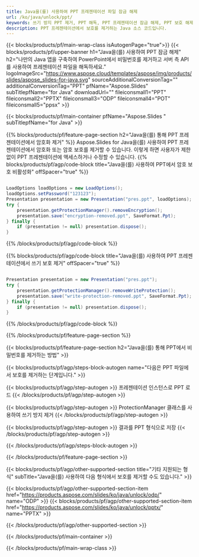 ```yaml
---
title: Java을(를) 사용하여 PPT 프레젠테이션 파일 잠금 해제
url: /ko/java/unlock/ppt/
keywords: 쓰기 방지 PPT 제거, PPT 해독, PPT 프레젠테이션 잠금 해제, PPT 보호 해제
description: PPT 프레젠테이션에서 보호를 제거하는 Java 소스 코드입니다.
---
```


{{< blocks/products/pf/main-wrap-class isAutogenPage="true">}}
{{< blocks/products/pf/upper-banner h1="Java을(를) 사용하여 PPT 잠금 해제" h2="나만의 Java 앱을 구축하여 PowerPoint에서 비밀번호를 제거하고 서버 측 API를 사용하여 프레젠테이션 파일을 해독하세요." logoImageSrc="https://www.aspose.cloud/templates/aspose/img/products/slides/aspose_slides-for-java.svg" sourceAdditionalConversionTag="" additionalConversionTag="PPT" pfName="Aspose.Slides" subTitlepfName="for Java" downloadUrl="" fileiconsmall1="PPT" fileiconsmall2="PPTX" fileiconsmall3="ODP" fileiconsmall4="POT" fileiconsmall5="ppsx" >}}

{{< blocks/products/pf/main-container pfName="Aspose.Slides " subTitlepfName="for Java" >}}

{{% blocks/products/pf/feature-page-section  h2="Java을(를) 통해 PPT 프레젠테이션에서 암호화 제거" %}}
Aspose.Slides for Java을(를) 사용하여 PPT 프레젠테이션에서 암호화 또는 암호 보호를 제거할 수 있습니다. 이렇게 하면 사용자가 제한 없이 PPT 프레젠테이션에 액세스하거나 수정할 수 있습니다.
{{% blocks/products/pf/agp/code-block title="Java을(를) 사용하여 PPT에서 암호 보호 비활성화" offSpacer="true" %}}

```java

LoadOptions loadOptions = new LoadOptions();
loadOptions.setPassword("123123");
Presentation presentation = new Presentation("pres.ppt", loadOptions);
try {
    presentation.getProtectionManager().removeEncryption();
    presentation.save("encryption-removed.ppt", SaveFormat.Ppt);
} finally {
    if (presentation != null) presentation.dispose();
}
```

{{% /blocks/products/pf/agp/code-block %}}

{{% blocks/products/pf/agp/code-block title="Java을(를) 사용하여 PPT 프레젠테이션에서 쓰기 보호 제거" offSpacer="true" %}}

```java

Presentation presentation = new Presentation("pres.ppt");
try {
    presentation.getProtectionManager().removeWriteProtection();
    presentation.save("write-protection-removed.ppt", SaveFormat.Ppt);
} finally {
    if (presentation != null) presentation.dispose();
}
```

{{% /blocks/products/pf/agp/code-block %}}

{{% /blocks/products/pf/feature-page-section %}}

{{< blocks/products/pf/feature-page-section  h2="Java을(를) 통해 PPT에서 비밀번호를 제거하는 방법" >}}

{{< blocks/products/pf/agp/steps-block-autogen name="다음은 PPT 파일에서 보호를 제거하는 단계입니다." >}}

{{< blocks/products/pf/agp/step-autogen >}}
프레젠테이션 인스턴스로 PPT 로드
{{< /blocks/products/pf/agp/step-autogen >}}

{{< blocks/products/pf/agp/step-autogen >}}
ProtectionManager 클래스를 사용하여 쓰기 방지 제거
{{< /blocks/products/pf/agp/step-autogen >}}

{{< blocks/products/pf/agp/step-autogen >}}
결과를 PPT 형식으로 저장
{{< /blocks/products/pf/agp/step-autogen >}}

{{< /blocks/products/pf/agp/steps-block-autogen >}}

{{< /blocks/products/pf/feature-page-section >}}

{{< blocks/products/pf/agp/other-supported-section title="기타 지원되는 형식" subTitle="Java을(를) 사용하여 다음 형식에서 보호를 제거할 수도 있습니다." >}}

{{< blocks/products/pf/agp/other-supported-section-item href="https://products.aspose.com/slides/ko/java/unlock/odp/" name="ODP" >}}
{{< blocks/products/pf/agp/other-supported-section-item href="https://products.aspose.com/slides/ko/java/unlock/pptx/" name="PPTX" >}}


{{< /blocks/products/pf/agp/other-supported-section >}}

{{< /blocks/products/pf/main-container >}}
    
{{< /blocks/products/pf/main-wrap-class >}}